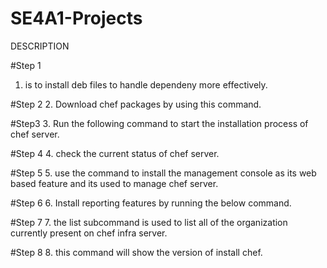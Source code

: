 # SE4A1-Projects

  DESCRIPTION 

#Step 1
1. is to install deb files to handle dependeny more effectively.

#Step 2
2. Download chef packages by using this command.

#Step3
3. Run the following command to start the installation process of chef server.

#Step 4
4. check the current status of chef server.

#Step 5
5. use the command to install the management console as its web based feature and its 
used to manage chef server.

#Step 6
6. Install reporting features by running the below command.

#Step 7
7. the list subcommand is used to list all of the organization currently present on chef 
infra server.

#Step 8
8. this command will show the version of install chef. 
